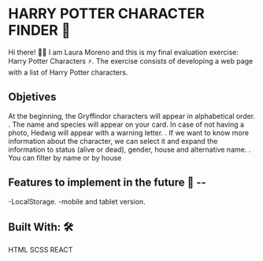 # HARRY POTTER CHARACTER FINDER 🧙

Hi there! 👋🏻 I am Laura Moreno and this is my final evaluation exercise: Harry Potter Characters ⚡.
The exercise consists of developing a web page with a list of Harry Potter characters.

## Objetives

At the beginning, the Gryffindor characters will appear in alphabetical order.
.
The name and species will appear on your card. In case of not having a photo, Hedwig will appear with a warning letter.
.
If we want to know more information about the character, we can select it and expand the information to status (alive or dead), gender, house and alternative name.
.
You can filter by name or by house

## Features to implement in the future 🔁 --

-LocalStorage.
-mobile and tablet version.

## Built With: 🛠

HTML
SCSS
REACT
